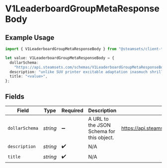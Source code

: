 # V1LeaderboardGroupMetaResponseBody

## Example Usage

```typescript
import { V1LeaderboardGroupMetaResponseBody } from "@steamsets/client-ts/models/components";

let value: V1LeaderboardGroupMetaResponseBody = {
  dollarSchema:
    "https://api.steamsets.com/schemas/V1LeaderboardGroupMetaResponseBody.json",
  description: "unlike SUV printer excitable adaptation inasmuch shrill ah eek",
  title: "<value>",
};
```

## Fields

| Field                                                                     | Type                                                                      | Required                                                                  | Description                                                               | Example                                                                   |
| ------------------------------------------------------------------------- | ------------------------------------------------------------------------- | ------------------------------------------------------------------------- | ------------------------------------------------------------------------- | ------------------------------------------------------------------------- |
| `dollarSchema`                                                            | *string*                                                                  | :heavy_minus_sign:                                                        | A URL to the JSON Schema for this object.                                 | https://api.steamsets.com/schemas/V1LeaderboardGroupMetaResponseBody.json |
| `description`                                                             | *string*                                                                  | :heavy_check_mark:                                                        | N/A                                                                       |                                                                           |
| `title`                                                                   | *string*                                                                  | :heavy_check_mark:                                                        | N/A                                                                       |                                                                           |